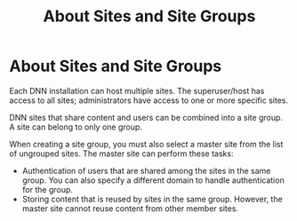 ﻿---
uid: about-sites
locale: en
title: About Sites and Site Groups
dnnversion: 09.02.00
---

# About Sites and Site Groups

Each DNN installation can host multiple sites. The superuser/host has access to all sites; administrators have access to one or more specific sites.

DNN sites that share content and users can be combined into a site group. A site can belong to only one group.

When creating a site group, you must also select a master site from the list of ungrouped sites. The master site can perform these tasks:

*   Authentication of users that are shared among the sites in the same group. You can also specify a different domain to handle authentication for the group.
*   Storing content that is reused by sites in the same group. However, the master site cannot reuse content from other member sites.

